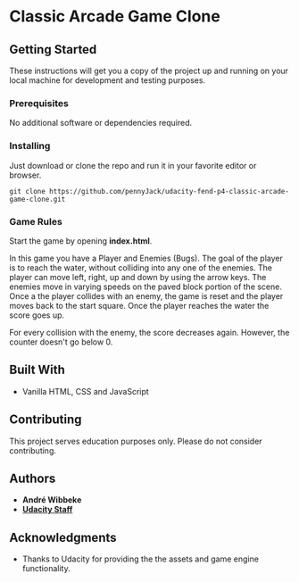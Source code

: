 # Classic Arcade Game Clone

## Getting Started

These instructions will get you a copy of the project up and running on your local machine for development and testing purposes.

### Prerequisites

No additional software or dependencies required.

### Installing

Just download or clone the repo and run it in your favorite editor or browser.

```
git clone https://github.com/pennyJack/udacity-fend-p4-classic-arcade-game-clone.git
```

### Game Rules

Start the game by opening **index.html**.

In this game you have a Player and Enemies (Bugs). The goal of the player is to reach the water, without colliding into any one of the enemies. The player can move left, right, up and down by using the arrow keys. The enemies move in varying speeds on the paved block portion of the scene. Once a the player collides with an enemy, the game is reset and the player moves back to the start square. Once the player reaches the water the score goes up.

For every collision with the enemy, the score decreases again. However, the counter doesn't go below 0.

## Built With

* Vanilla HTML, CSS and JavaScript

## Contributing

This project serves education purposes only. Please do not consider contributing.

## Authors

* **André Wibbeke**
* [**Udacity Staff**](https://github.com/pennyJack/udacity-fend-p4-classic-arcade-game-clone/graphs/contributors)

## Acknowledgments

* Thanks to Udacity for providing the the assets and game engine functionality.
